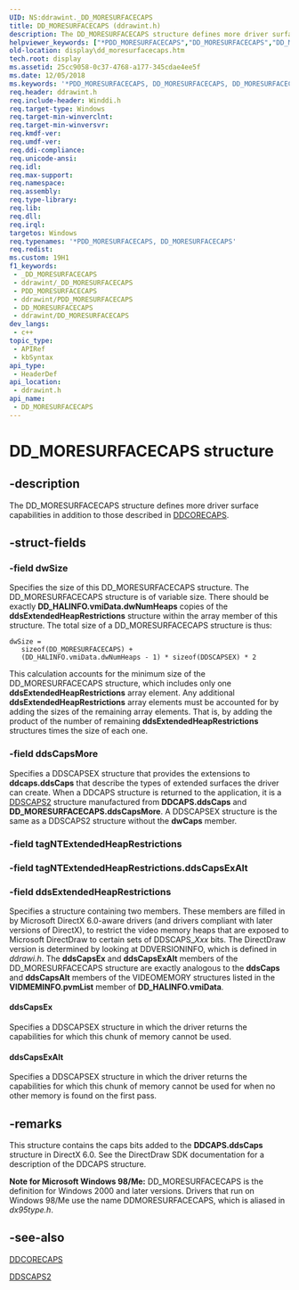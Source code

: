```yaml
---
UID: NS:ddrawint._DD_MORESURFACECAPS
title: DD_MORESURFACECAPS (ddrawint.h)
description: The DD_MORESURFACECAPS structure defines more driver surface capabilities in addition to those described in DDCORECAPS.
helpviewer_keywords: ["*PDD_MORESURFACECAPS","DD_MORESURFACECAPS","DD_MORESURFACECAPS structure [Display Devices]","ddrawint/DD_MORESURFACECAPS","ddstrcts_e28f85ae-f428-4e7c-b142-9892afa24323.xml","display.dd_moresurfacecaps"]
old-location: display\dd_moresurfacecaps.htm
tech.root: display
ms.assetid: 25cc9058-0c37-4768-a177-345cdae4ee5f
ms.date: 12/05/2018
ms.keywords: '*PDD_MORESURFACECAPS, DD_MORESURFACECAPS, DD_MORESURFACECAPS structure [Display Devices], ddrawint/DD_MORESURFACECAPS, ddstrcts_e28f85ae-f428-4e7c-b142-9892afa24323.xml, display.dd_moresurfacecaps'
req.header: ddrawint.h
req.include-header: Winddi.h
req.target-type: Windows
req.target-min-winverclnt: 
req.target-min-winversvr: 
req.kmdf-ver: 
req.umdf-ver: 
req.ddi-compliance: 
req.unicode-ansi: 
req.idl: 
req.max-support: 
req.namespace: 
req.assembly: 
req.type-library: 
req.lib: 
req.dll: 
req.irql: 
targetos: Windows
req.typenames: '*PDD_MORESURFACECAPS, DD_MORESURFACECAPS'
req.redist: 
ms.custom: 19H1
f1_keywords:
 - _DD_MORESURFACECAPS
 - ddrawint/_DD_MORESURFACECAPS
 - PDD_MORESURFACECAPS
 - ddrawint/PDD_MORESURFACECAPS
 - DD_MORESURFACECAPS
 - ddrawint/DD_MORESURFACECAPS
dev_langs:
 - c++
topic_type:
 - APIRef
 - kbSyntax
api_type:
 - HeaderDef
api_location:
 - ddrawint.h
api_name:
 - DD_MORESURFACECAPS
---
```


# DD_MORESURFACECAPS structure


## -description

The DD_MORESURFACECAPS structure defines more driver surface capabilities in addition to those described in <a href="https://docs.microsoft.com/windows/desktop/api/ddrawi/ns-ddrawi-ddcorecaps">DDCORECAPS</a>.

## -struct-fields

### -field dwSize

Specifies the size of this DD_MORESURFACECAPS structure. The DD_MORESURFACECAPS structure is of variable size. There should be exactly <b>DD_HALINFO.vmiData.dwNumHeaps</b> copies of the <b>ddsExtendedHeapRestrictions</b> structure within the array member of this structure. The total size of a DD_MORESURFACECAPS structure is thus: 


```
dwSize = 
   sizeof(DD_MORESURFACECAPS) +
   (DD_HALINFO.vmiData.dwNumHeaps - 1) * sizeof(DDSCAPSEX) * 2
```


This calculation accounts for the minimum size of the DD_MORESURFACECAPS structure, which includes only one <b>ddsExtendedHeapRestrictions</b> array element. Any additional <b>ddsExtendedHeapRestrictions</b> array elements must be accounted for by adding the sizes of the remaining array elements. That is, by adding the product of the number of remaining <b>ddsExtendedHeapRestrictions</b> structures times the size of each one.

### -field ddsCapsMore

Specifies a DDSCAPSEX structure that provides the extensions to <b>ddcaps.ddsCaps</b> that describe the types of extended surfaces the driver can create. When a DDCAPS structure is returned to the application, it is a <a href="https://docs.microsoft.com/previous-versions/windows/hardware/drivers/ff550292(v=vs.85)">DDSCAPS2</a> structure manufactured from <b>DDCAPS.ddsCaps</b> and <b>DD_MORESURFACECAPS.ddsCapsMore</b>. A DDSCAPSEX structure is the same as a DDSCAPS2 structure without the <b>dwCaps</b> member.

### -field tagNTExtendedHeapRestrictions

### -field tagNTExtendedHeapRestrictions.ddsCapsExAlt

### -field ddsExtendedHeapRestrictions

Specifies a structure containing two members. These members are filled in by Microsoft DirectX 6.0-aware drivers (and drivers compliant with later versions of DirectX), to restrict the video memory heaps that are exposed to Microsoft DirectDraw to certain sets of DDSCAPS_<i>Xxx</i> bits. The DirectDraw version is determined by looking at DDVERSIONINFO, which is defined in <i>ddrawi.h</i>. The <b>ddsCapsEx</b> and <b>ddsCapsExAlt</b> members of the DD_MORESURFACECAPS structure are exactly analogous to the <b>ddsCaps</b> and <b>ddsCapsAlt</b> members of the VIDEOMEMORY structures listed in the <b>VIDMEMINFO.pvmList</b> member of <b>DD_HALINFO.vmiData</b>. 



#### ddsCapsEx

Specifies a DDSCAPSEX structure in which the driver returns the capabilities for which this chunk of memory cannot be used.



#### ddsCapsExAlt

Specifies a DDSCAPSEX structure in which the driver returns the capabilities for which this chunk of memory cannot be used for when no other memory is found on the first pass.

## -remarks

This structure contains the caps bits added to the <b>DDCAPS.ddsCaps</b> structure in DirectX 6.0. See the DirectDraw SDK documentation for a description of the DDCAPS structure.

<b>Note for Microsoft Windows 98/Me:</b>  DD_MORESURFACECAPS is the definition for Windows 2000 and later versions. Drivers that run on Windows 98/Me use the name DDMORESURFACECAPS, which is aliased in <i>dx95type.h</i>.

## -see-also

<a href="https://docs.microsoft.com/windows/desktop/api/ddrawi/ns-ddrawi-ddcorecaps">DDCORECAPS</a>



<a href="https://docs.microsoft.com/previous-versions/windows/hardware/drivers/ff550292(v=vs.85)">DDSCAPS2</a>

